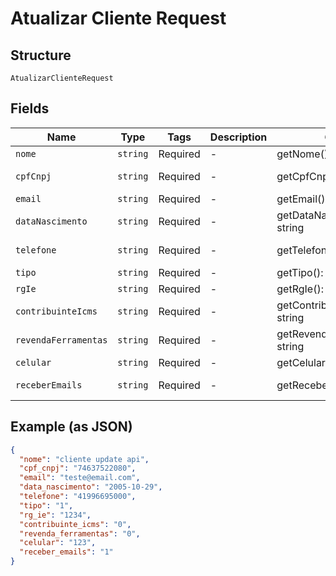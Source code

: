 
# Atualizar Cliente Request

## Structure

`AtualizarClienteRequest`

## Fields

| Name | Type | Tags | Description | Getter | Setter |
|  --- | --- | --- | --- | --- | --- |
| `nome` | `string` | Required | - | getNome(): string | setNome(string nome): void |
| `cpfCnpj` | `string` | Required | - | getCpfCnpj(): string | setCpfCnpj(string cpfCnpj): void |
| `email` | `string` | Required | - | getEmail(): string | setEmail(string email): void |
| `dataNascimento` | `string` | Required | - | getDataNascimento(): string | setDataNascimento(string dataNascimento): void |
| `telefone` | `string` | Required | - | getTelefone(): string | setTelefone(string telefone): void |
| `tipo` | `string` | Required | - | getTipo(): string | setTipo(string tipo): void |
| `rgIe` | `string` | Required | - | getRgIe(): string | setRgIe(string rgIe): void |
| `contribuinteIcms` | `string` | Required | - | getContribuinteIcms(): string | setContribuinteIcms(string contribuinteIcms): void |
| `revendaFerramentas` | `string` | Required | - | getRevendaFerramentas(): string | setRevendaFerramentas(string revendaFerramentas): void |
| `celular` | `string` | Required | - | getCelular(): string | setCelular(string celular): void |
| `receberEmails` | `string` | Required | - | getReceberEmails(): string | setReceberEmails(string receberEmails): void |

## Example (as JSON)

```json
{
  "nome": "cliente update api",
  "cpf_cnpj": "74637522080",
  "email": "teste@email.com",
  "data_nascimento": "2005-10-29",
  "telefone": "41996695000",
  "tipo": "1",
  "rg_ie": "1234",
  "contribuinte_icms": "0",
  "revenda_ferramentas": "0",
  "celular": "123",
  "receber_emails": "1"
}
```

